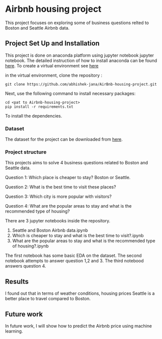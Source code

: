 # Airbnb housing project

This project focuses on exploring some of business questions relted to Boston and Seattle Airbnb data.  

## Project Set Up and Installation

This project is done on anaconda platform using jupyter notebook jupyter notebook. The detailed instruction of how to install anaconda can be found [here](https://docs.conda.io/projects/conda/en/latest/user-guide/install/index.html).
To create a virtual environment see [here](https://docs.conda.io/projects/conda/en/latest/user-guide/tasks/manage-environments.html)

in the virtual environment, clone the repository :
```
git clone https://github.com/abhishek-jana/AirBnb-housing-project.git
```
Next, use the following command to install necessary packages:

```
cd <pat to Airbnb-housing-project>
pip install -r requirements.txt
```
To install the dependencies.

### Dataset

The dataset for the project can be downloaded from [here](http://insideairbnb.com/get-the-data.html).
 

### Project structure

This projects aims to solve 4 business questions related to Boston and Seattle data.

Question 1: Which place is cheaper to stay? Boston or Seattle.

Question 2: What is the best time to visit these places?

Question 3: Which city is more popular with visitors?

Question 4: What are the popular areas to stay and what is the recommended type of housing?

There are 3 jupyter notebooks inside the repository.

1. Seattle and Boston Airbnb data.ipynb
2. Which is cheaper to stay and what is the best time to visit?.ipynb
3. What are the popular areas to stay and what is the recommended type of housing?.ipynb

The first notebook has some basic EDA on the dataset.
The second notebook attempts to answer question 1,2 and 3.
The third notebood answers question 4.

## Results

I found out that in terms of weather conditions, housing prices Seattle is a better place to travel compared to Boston.

## Future work

In future work, I will show how to predict the Airbnb price using machine learning.


